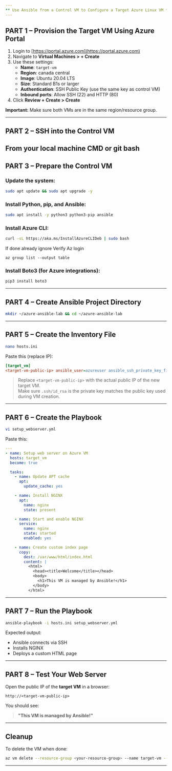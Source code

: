 ```yaml
---
** Use Ansible from a Control VM to Configure a Target Azure Linux VM **
---
```


## **PART 1 – Provision the Target VM Using Azure Portal**

1. Login to [https://portal.azure.com](https://portal.azure.com)
2. Navigate to **Virtual Machines > + Create**
3. Use these settings:
   - **Name**: `target-vm`
   - **Region**: canada central
   - **Image**: Ubuntu 20.04 LTS
   - **Size**: Standard B1s or larger
   - **Authentication**: SSH Public Key (use the same key as control VM)
   - **Inbound ports**: Allow SSH (22) and HTTP (80)
4. Click **Review + Create > Create**

**Important:** Make sure both VMs are in the same region/resource group.

---

## **PART 2 – SSH into the Control VM**

From your local machine CMD or git bash 
---

## **PART 3 – Prepare the Control VM**

### Update the system:

```bash
sudo apt update && sudo apt upgrade -y
```

### Install Python, pip, and Ansible:

```bash
sudo apt install -y python3 python3-pip ansible
```

### Install Azure CLI:

```bash
curl -sL https://aka.ms/InstallAzureCLIDeb | sudo bash
```
If done already ignore
Verify Az login
```
az group list --output table
```

### Install Boto3 (for Azure integrations):

```bash
pip3 install boto3
```

---

## **PART 4 – Create Ansible Project Directory**

```bash
mkdir ~/azure-ansible-lab && cd ~/azure-ansible-lab
```

---

## **PART 5 – Create the Inventory File**

```bash
nano hosts.ini
```

Paste this (replace IP):

```ini
[target_vm]
<target-vm-public-ip> ansible_user=azureuser ansible_ssh_private_key_file=~/.ssh/id_rsa
```

> Replace `<target-vm-public-ip>` with the actual public IP of the new target VM.  
> Make sure `.ssh/id_rsa` is the private key matches the public key used during VM creation.

---

## **PART 6 – Create the Playbook**

```bash
vi setup_webserver.yml
```

Paste this:

```yaml
---
- name: Setup web server on Azure VM
  hosts: target_vm
  become: true

  tasks:
    - name: Update APT cache
      apt:
        update_cache: yes

    - name: Install NGINX
      apt:
        name: nginx
        state: present

    - name: Start and enable NGINX
      service:
        name: nginx
        state: started
        enabled: yes

    - name: Create custom index page
      copy:
        dest: /var/www/html/index.html
        content: |
          <html>
            <head><title>Welcome</title></head>
            <body>
              <h1>This VM is managed by Ansible!</h1>
            </body>
          </html>
```

---

##  **PART 7 – Run the Playbook**

```bash
ansible-playbook -i hosts.ini setup_webserver.yml
```

Expected output:
- Ansible connects via SSH
- Installs NGINX
- Deploys a custom HTML page

---

## **PART 8 – Test Your Web Server**

Open the public IP of the **target VM** in a browser:

```text
http://<target-vm-public-ip>
```

You should see:

> **"This VM is managed by Ansible!"**
---

## **Cleanup**

To delete the VM when done:

```bash
az vm delete --resource-group <your-resource-group> --name target-vm --yes
```

---

